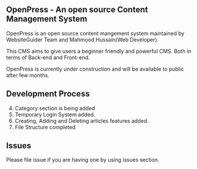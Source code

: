 ## OpenPress - An open source Content Management System
OpenPress is an open source content mangement system maintained  by WebsiteGuider Team and Mahmood Hussain(Web Developer).

This CMS aims to give users a beginner friendly and powerful CMS. Both in terms of Back-end and Front-end.

OpenPress is currently under construction and will be available to public after few months.

## Development Process

4. Category section is being added
3. Temporary Login System added.
2. Creating, Adding and Deleting articles features added.
1. File Structure completed

## Issues

Please file issue if you are having one by using issues section.
